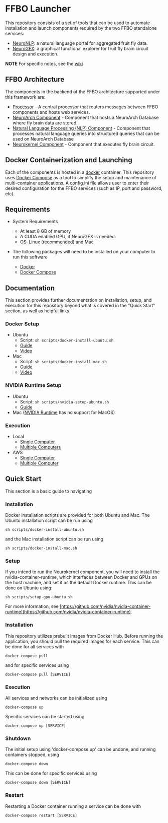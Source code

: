 # FFBO Launcher

This repository consists of a set of tools that can be used to automate installation and launch components required by the two FFBO standalone services:
* [NeuroNLP](https://neuronlp.fruitflybrain.org): a natural language portal for aggregated fruit fly data.
* [NeuroGFX](https://neurogfx.fruitflybrain.org): a graphical functional explorer for fruit fly brain circuit design and execution.

__NOTE__ For specific notes, see the [wiki](https://github.com/fruitflybrain/ffbo.launcher/wiki)

## FFBO Architecture

The components in the backend of the FFBO architecture supported under this framework are:
* [Processor](https://github.com/fruitflybrain/ffbo.processor) - A central processor that routers messages between FFBO components and hosts web services.
* [NeuroArch Component](https://github.com/fruitflybrain/ffbo.neuroarch_component) - Component that hosts a NeuroArch Database where fly brain data are stored.
* [Natural Language Processing (NLP) Component](https://github.com/fruitflybrain/ffbo.nlp_component) - Component that processes natural language queries into structured queries that can be used on NeuroArch Database
* [Neurokernel Component](https://github.com/fruitflybrain/ffbo.neurokernel_component) - Component that executes fly brain circuit.

## Docker Containerization and Launching

Each of the components is hosted in a [docker](https://docker.com) container. This repository uses
[Docker Compose](https://docs.docker.com/compose) as a tool to simplify the setup and maintenance of multi-container applications.
A config.ini file allows user to enter their desired configuration for the FFBO services (such as IP, port and password, etc).

## Requirements

- System Requirements
  - At least 8 GB of memory
  - A CUDA enabled GPU, if NeuroGFX is needed.
  - OS: Linux (recommended) and Mac <!-- and Windows (only supports NeuroNLP) -->

- The following packages will need to be installed on your computer to run this software
  - [Docker](https://docs.docker.com/install/)
  - [Docker Compose](https://docs.docker.com/compose/install/)

## Documentation

This section provides further documentation on installation, setup, and execution for this repository beyond what is covered in the "Quick Start" section, as well as helpful links.

### Docker Setup

- Ubuntu
  -  Script: `sh scripts/docker-install-ubuntu.sh`
  -  [Guide](https://docs.docker.com/install/linux/docker-ce/ubuntu/)
  -  [Video](https://www.youtube.com/watch?v=V9AKvZZCWLc)
- Mac
  -  Script: `sh scripts/docker-install-mac.sh`
  -  [Guide](https://docs.docker.com/docker-for-mac/install/)
  -  [Video](https://www.youtube.com/watch?v=lNkVxDSRo7M)
<!---- Windows
  -  Script: `sh scripts/docker-install-win.sh`
  -  [Guide](https://docs.docker.com/docker-for-windows/install/)
  -  [Video](https://www.youtube.com/watch?v=S7NVloq0EBc)-->

### NVIDIA Runtime Setup
- Ubuntu
  -  Script: `sh scripts/nvidia-setup-ubuntu.sh`
  -  [Guide](https://github.com/jonmarty/ffbo.compose/wiki/NVIDIA-Runtime-Setup-for-Ubuntu)
- Mac ([NVIDIA Runtime](https://github.com/NVIDIA/nvidia-container-runtime) has no support for MacOS)
<!--- Windows ([NVIDIA Runtime](https://github.com/NVIDIA/nvidia-container-runtime) has no support for Windows)-->

### Execution
-  Local
   -  [Single Computer](https://github.com/jonmarty/ffbo.compose/wiki/Execution-on-a-Single-Local-Computer)
   -  [Multiple Computers](https://github.com/jonmarty/ffbo.compose/wiki/Execution-on-Multiple-Local-Computers)
-  AWS
   -  [Single Computer]()
   -  [Multiple Computer]()

## Quick Start

This section is a basic guide to navigating 

### Installation

Docker installation scripts are provided for both Ubuntu and Mac. The Ubuntu installation script can be run using

    sh scripts/docker-install-ubuntu.sh

and the Mac installation script can be run using

    sh scripts/docker-install-mac.sh

### Setup

If you intend to run the Neurokernel component, you will need to install the nvidia-container-runtime, which interfaces between Docker and GPUs on the host machine, and set it as the default Docker runtime. This can be done on Ubuntu using:

    sh scripts/setup-gpu-ubuntu.sh

For more information, see [https://github.com/nvidia/nvidia-container-runtime](https://github.com/nvidia/nvidia-container-runtime).

### Installation

This repository utilizes prebuilt images from Docker Hub. Before running the application, you should pull the required images for each service. This can be done for all services with
    
    docker-compose pull
    
and for specific services using
    
    docker-compose pull [SERVICE]

### Execution

<!-- __NOTE__ Execution of ffbo.compose requires the mounting of volumes, certain OSs require the user to specify which volumes can be mounted. If you have one of these OSs, please add this directory to the allowed volumes:
__MAC OS X__ After you have started your local Docker Daemon, navigate to the Docker icon in the top right corner of the desktop. Click and navigate down to "Preference -> File Sharing". Click the "+" button. Navigate to and select this directory. Click "Apply & Restart". For reference, see https://www.youtube.com/watch?v=0j5RnprSBAk. -->

All services and networks can be initialized using
    
    docker-compose up
    
Specific services can be started using

    docker-compose up [SERVICE]
    
### Shutdown

The initial setup using 'docker-compose up' can be undone, and running containers stopped, using
    
    docker-compose down

This can be done for specific services using
    
    docker-compose down [SERVICE]

### Restart

Restarting a Docker container running a service can be done with
    
    docker-compose restart [SERVICE]

